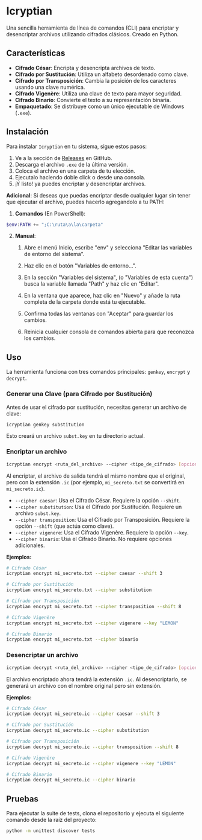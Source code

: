 # Icryptian

Una sencilla herramienta de línea de comandos (CLI) para encriptar y desencriptar archivos utilizando cifrados clásicos. Creado en Python.

## Características

- **Cifrado César**: Encripta y desencripta archivos de texto.
- **Cifrado por Sustitución**: Utiliza un alfabeto desordenado como clave.
- **Cifrado por Transposición**: Cambia la posición de los caracteres usando una clave numérica.
- **Cifrado Vigenère**: Utiliza una clave de texto para mayor seguridad.
- **Cifrado Binario**: Convierte el texto a su representación binaria.
- **Empaquetado**: Se distribuye como un único ejecutable de Windows (`.exe`).

## Instalación

Para instalar `Icryptian` en tu sistema, sigue estos pasos:

1.  Ve a la sección de [Releases](https://github.com/Elabsurdo984/Icryptian/releases) en GitHub.
2.  Descarga el archivo `.exe` de la última versión.
3.  Coloca el archivo en una carpeta de tu elección.
4.  Ejecutalo haciendo doble click o desde una consola.
5.  ¡Y listo! ya puedes encriptar y desencriptar archivos.

**Adicional**: Si deseas que puedas encriptar desde cualquier lugar sin tener que ejecutar el archivo, puedes hacerlo agregandolo a tu PATH:
1. **Comandos** (En PowerShell):
```powershell
$env:PATH += ";C:\ruta\a\la\carpeta"
```


2. **Manual**:
   1. Abre el menú Inicio, escribe "env" y selecciona "Editar las variables de entorno del sistema".

   2. Haz clic en el botón "Variables de entorno…".

   3. En la sección "Variables del sistema", (o "Variables de esta cuenta") busca la variable llamada "Path" y haz clic en "Editar".

   4. En la ventana que aparece, haz clic en "Nuevo" y añade la ruta completa de la carpeta donde está tu ejecutable.

   5. Confirma todas las ventanas con "Aceptar" para guardar los cambios.

   6. Reinicia cualquier consola de comandos abierta para que reconozca los cambios.

## Uso

La herramienta funciona con tres comandos principales: `genkey`, `encrypt` y `decrypt`.

### Generar una Clave (para Cifrado por Sustitución)

Antes de usar el cifrado por sustitución, necesitas generar un archivo de clave:

```sh
icryptian genkey substitution
```

Esto creará un archivo `subst.key` en tu directorio actual.

### Encriptar un archivo

```sh
icryptian encrypt <ruta_del_archivo> --cipher <tipo_de_cifrado> [opciones]
```

Al encriptar, el archivo de salida tendrá el mismo nombre que el original, pero con la extensión `.ic` (por ejemplo, `mi_secreto.txt` se convertirá en `mi_secreto.ic`).

- `--cipher caesar`: Usa el Cifrado César. Requiere la opción `--shift`.
- `--cipher substitution`: Usa el Cifrado por Sustitución. Requiere un archivo `subst.key`.
- `--cipher transposition`: Usa el Cifrado por Transposición. Requiere la opción `--shift` (que actúa como clave).
- `--cipher vigenere`: Usa el Cifrado Vigenère. Requiere la opción `--key`.
- `--cipher binario`: Usa el Cifrado Binario. No requiere opciones adicionales.

**Ejemplos:**
```sh
# Cifrado César
icryptian encrypt mi_secreto.txt --cipher caesar --shift 3

# Cifrado por Sustitución
icryptian encrypt mi_secreto.txt --cipher substitution

# Cifrado por Transposición
icryptian encrypt mi_secreto.txt --cipher transposition --shift 8

# Cifrado Vigenère
icryptian encrypt mi_secreto.txt --cipher vigenere --key "LEMON"

# Cifrado Binario
icryptian encrypt mi_secreto.txt --cipher binario
```

### Desencriptar un archivo

```sh
icryptian decrypt <ruta_del_archivo> --cipher <tipo_de_cifrado> [opciones]
```

El archivo encriptado ahora tendrá la extensión `.ic`. Al desencriptarlo, se generará un archivo con el nombre original pero sin extensión.

**Ejemplos:**
```sh
# Cifrado César
icryptian decrypt mi_secreto.ic --cipher caesar --shift 3

# Cifrado por Sustitución
icryptian decrypt mi_secreto.ic --cipher substitution

# Cifrado por Transposición
icryptian decrypt mi_secreto.ic --cipher transposition --shift 8

# Cifrado Vigenère
icryptian decrypt mi_secreto.ic --cipher vigenere --key "LEMON"

# Cifrado Binario
icryptian decrypt mi_secreto.ic --cipher binario
```

## Pruebas

Para ejecutar la suite de tests, clona el repositorio y ejecuta el siguiente comando desde la raíz del proyecto:

```sh
python -m unittest discover tests
```
